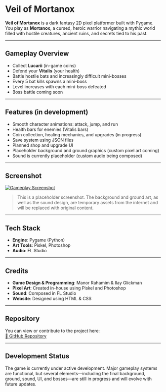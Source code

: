 # Veil of Mortanox

**Veil of Mortanox** is a dark fantasy 2D pixel platformer built with Pygame. You play as **Mortanox**, a cursed, heroic warrior navigating a mythic world filled with hostile creatures, ancient ruins, and secrets tied to his past.

---

##  Gameplay Overview

- Collect **Lucarii** (in-game coins)
- Defend your **Vitalis** (your health)
- Battle hostile bats and increasingly difficult mini-bosses
- Every 5 bat kills spawns a mini-boss
- Level increases with each mini-boss defeated
- Boss battle coming soon

---
    
##  Features (in development)

- Smooth character animations: attack, jump, and run
- Health bars for enemies (Vitalis bars)
- Coin collection, healing mechanics, and upgrades (in progress)
- Save system using JSON files
- Planned shop and upgrade UI
- Placeholder background and ground graphics (custom pixel art coming)
- Sound is currently placeholder (custom audio being composed)

---

##  Screenshot

[![Gameplay Screenshot](https://raw.githubusercontent.com/yourusername/yourrepo/main/screenshot.png)](https://raw.githubusercontent.com/ManorDev/Veil-of-Mortanox/master/screenshot.png)

> This is a placeholder screenshot. The background and ground art, as well as the sound design, are temporary assets from the internet and will be replaced with original content.

---

##  Tech Stack

- **Engine**: Pygame (Python)
- **Art Tools**: Piskel, Photoshop
- **Audio**: FL Studio

---

##  Credits

- **Game Design & Programming**: Manor Rahamim & Ilay Glickman
- **Pixel Art**: Created in-house using Piskel and Photoshop
- **Sound**: Composed in FL Studio
- **Website**: Designed using HTML & CSS

---

##  Repository

You can view or contribute to the project here:  
[🔗 GitHub Repository](https://github.com/ManorDev/Veil-of-Mortanox)

---

##  Development Status

The game is currently under active development. Major gameplay systems are functional, but several elements—including the final background, ground, sound, UI, and bosses—are still in progress and will evolve with future updates.
